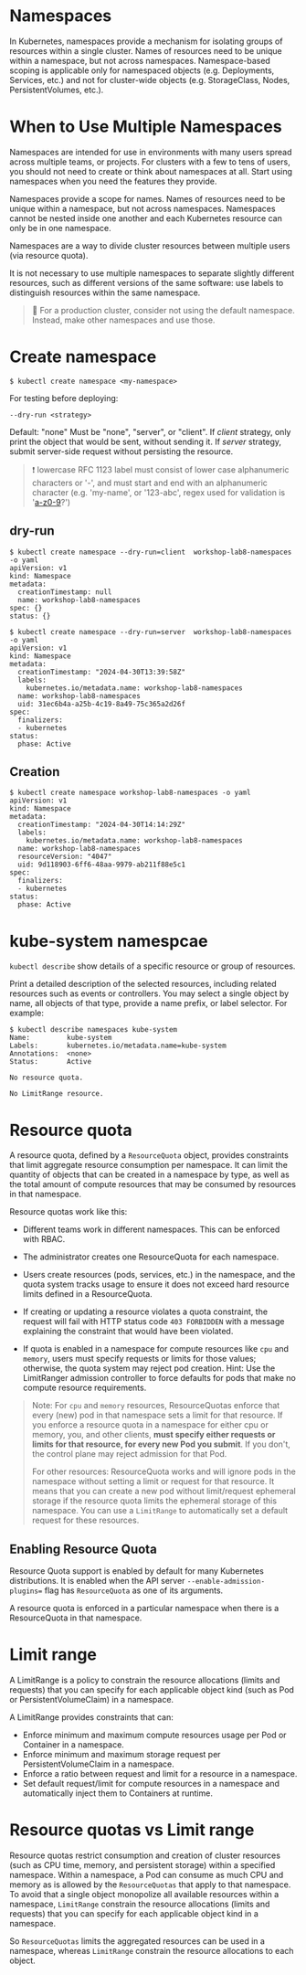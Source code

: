 # Namespaces

In Kubernetes, namespaces provide a mechanism for isolating groups of resources within a single cluster. Names of resources need to be unique within a namespace, but not across namespaces. Namespace-based scoping is applicable only for namespaced objects (e.g. Deployments, Services, etc.) and not for cluster-wide objects (e.g. StorageClass, Nodes, PersistentVolumes, etc.).

# When to Use Multiple Namespaces
Namespaces are intended for use in environments with many users spread across multiple teams, or projects. For clusters with a few to tens of users, you should not need to create or think about namespaces at all. Start using namespaces when you need the features they provide.

Namespaces provide a scope for names. Names of resources need to be unique within a namespace, but not across namespaces. Namespaces cannot be nested inside one another and each Kubernetes resource can only be in one namespace.

Namespaces are a way to divide cluster resources between multiple users (via resource quota).

It is not necessary to use multiple namespaces to separate slightly different resources, such as different versions of the same software: use labels to distinguish resources within the same namespace.

> 🚧 For a production cluster, consider not using the default namespace. Instead, make other namespaces and use those.

# Create namespace

```console
$ kubectl create namespace <my-namespace>
```
For testing before deploying:

```console
--dry-run <strategy>
``` 
Default: "none"
Must be "none", "server", or "client". If *client* strategy, only print the object that would be sent, without sending it. If *server* strategy, submit server-side request without persisting the resource.

> ❗️
> lowercase RFC 1123 label must consist of lower case alphanumeric characters or '-', and must start and end with an alphanumeric character (e.g. 'my-name',  or '123-abc', regex used for validation is '[a-z0-9]([-a-z0-9]*[a-z0-9])?')

## dry-run
```console
$ kubectl create namespace --dry-run=client  workshop-lab8-namespaces -o yaml      
apiVersion: v1
kind: Namespace
metadata:
  creationTimestamp: null
  name: workshop-lab8-namespaces
spec: {}
status: {}
```
```console
$ kubectl create namespace --dry-run=server  workshop-lab8-namespaces -o yaml
apiVersion: v1
kind: Namespace
metadata:
  creationTimestamp: "2024-04-30T13:39:58Z"
  labels:
    kubernetes.io/metadata.name: workshop-lab8-namespaces
  name: workshop-lab8-namespaces
  uid: 31ec6b4a-a25b-4c19-8a49-75c365a2d26f
spec:
  finalizers:
  - kubernetes
status:
  phase: Active
```

## Creation
```console
$ kubectl create namespace workshop-lab8-namespaces -o yaml
apiVersion: v1
kind: Namespace
metadata:
  creationTimestamp: "2024-04-30T14:14:29Z"
  labels:
    kubernetes.io/metadata.name: workshop-lab8-namespaces
  name: workshop-lab8-namespaces
  resourceVersion: "4047"
  uid: 9d118903-6ff6-48aa-9979-ab211f88e5c1
spec:
  finalizers:
  - kubernetes
status:
  phase: Active
```
# kube-system namespcae

`kubectl describe` show details of a specific resource or group of resources.

Print a detailed description of the selected resources, including related resources such as events or controllers. You may select a single object by name, all objects of that type, provide a name prefix, or label selector. For example:

```console
$ kubectl describe namespaces kube-system 
Name:         kube-system
Labels:       kubernetes.io/metadata.name=kube-system
Annotations:  <none>
Status:       Active

No resource quota.

No LimitRange resource.
```

# Resource quota

A resource quota, defined by a `ResourceQuota` object, provides constraints that limit aggregate resource consumption per namespace. It can limit the quantity of objects that can be created in a namespace by type, as well as the total amount of compute resources that may be consumed by resources in that namespace.

Resource quotas work like this:

- Different teams work in different namespaces. This can be enforced with RBAC.

- The administrator creates one ResourceQuota for each namespace.

- Users create resources (pods, services, etc.) in the namespace, and the quota system tracks usage to ensure it does not exceed hard resource limits defined in a ResourceQuota.

- If creating or updating a resource violates a quota constraint, the request will fail with HTTP status code `403 FORBIDDEN` with a message explaining the constraint that would have been violated.

- If quota is enabled in a namespace for compute resources like `cpu` and `memory`, users must specify requests or limits for those values; otherwise, the quota system may reject pod creation. Hint: Use the LimitRanger admission controller to force defaults for pods that make no compute resource requirements.

> Note:
> For `cpu` and `memory` resources, ResourceQuotas enforce that every (new) pod in that namespace sets a limit for that resource. If you enforce a resource quota in a namespace for either cpu or memory, you, and other clients, **must specify either requests or limits for that resource, for every new Pod you submit**. If you don't, the control plane may reject admission for that Pod.
>
>For other resources: ResourceQuota works and will ignore pods in the namespace without setting a limit or request for that resource. It means that you can create a new pod without limit/request ephemeral storage if the resource quota limits the ephemeral storage of this namespace. You can use a `LimitRange` to automatically set a default request for these resources.


## Enabling Resource Quota
Resource Quota support is enabled by default for many Kubernetes distributions. It is enabled when the API server `--enable-admission-plugins=` flag has `ResourceQuota` as one of its arguments.

A resource quota is enforced in a particular namespace when there is a ResourceQuota in that namespace.


# Limit range

A LimitRange is a policy to constrain the resource allocations (limits and requests) that you can specify for each applicable object kind (such as Pod or PersistentVolumeClaim) in a namespace.

A LimitRange provides constraints that can:

- Enforce minimum and maximum compute resources usage per Pod or Container in a namespace.
- Enforce minimum and maximum storage request per PersistentVolumeClaim in a namespace.
- Enforce a ratio between request and limit for a resource in a namespace.
- Set default request/limit for compute resources in a namespace and automatically inject them to Containers at runtime.

# Resource quotas vs Limit range

Resource quotas restrict consumption and creation of cluster resources (such as CPU time, memory, and persistent storage) within a specified namespace. Within a namespace, a Pod can consume as much CPU and memory as is allowed by the `ResourceQuotas` that apply to that namespace. To avoid that a single object monopolize all available resources within a namespace, `LimitRange` constrain the resource allocations (limits and requests) that you can specify for each applicable object kind in a namespace.

So `ResourceQuotas` limits the aggregated resources can be used in a namespace, whereas `LimitRange` constrain the resource allocations to each object.